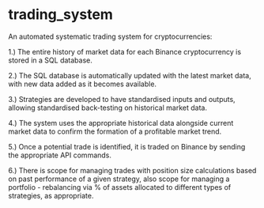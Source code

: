 # trading_system
An automated systematic trading system for cryptocurrencies:


1.) The entire history of market data for each Binance cryptocurrency is stored in a SQL database.

2.) The SQL database is automatically updated with the latest market data, with new data added as it becomes available.

3.) Strategies are developed to have standardised inputs and outputs, allowing standardised back-testing on historical market data.

4.) The system uses the appropriate historical data alongside current market data to confirm the formation of a profitable market trend.

5.) Once a potential trade is identified, it is traded on Binance by sending the appropriate API commands.

6.) There is scope for managing trades with position size calculations based on past performance of a given strategy,
    also scope for managing a portfolio - rebalancing via % of assets allocated to different types of strategies, as appropriate.
